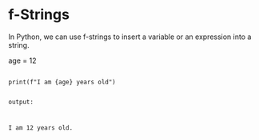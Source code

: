 <h1>f-Strings</h1>
<p>In Python, we can use f-strings to insert a variable or an expression into a string.</p>

<p>age = 12</p>

<code>
print(f"I am {age} years old")

output:
<p>I am 12 years old.</p>
</code>